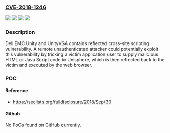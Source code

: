 ### [CVE-2018-1246](https://cve.mitre.org/cgi-bin/cvename.cgi?name=CVE-2018-1246)
![](https://img.shields.io/static/v1?label=Product&message=Dell%20EMC%20Unity&color=blue)
![](https://img.shields.io/static/v1?label=Product&message=Dell%20EMC%20UnityVSA&color=blue)
![](https://img.shields.io/static/v1?label=Version&message=unspecified%20&color=brightgreen)
![](https://img.shields.io/static/v1?label=Vulnerability&message=Reflected%20Cross-site%20Scripting%20(XSS)&color=brightgreen)

### Description

Dell EMC Unity and UnityVSA contains reflected cross-site scripting vulnerability. A remote unauthenticated attacker could potentially exploit this vulnerability by tricking a victim application user to supply malicious HTML or Java Script code to Unisphere, which is then reflected back to the victim and executed by the web browser.

### POC

#### Reference
- https://seclists.org/fulldisclosure/2018/Sep/30

#### Github
No PoCs found on GitHub currently.

